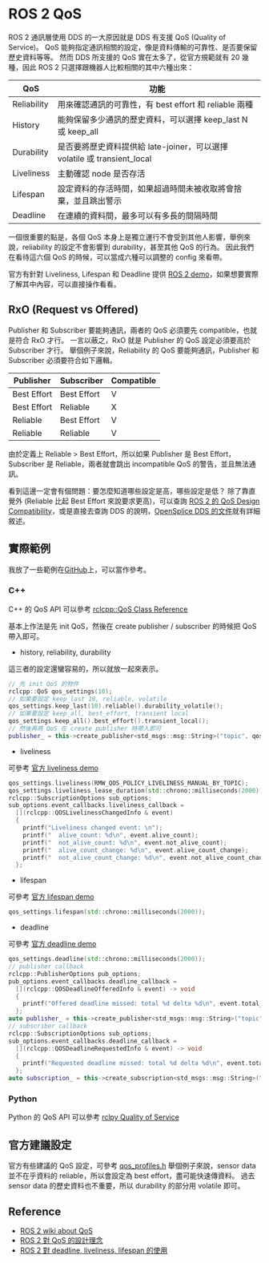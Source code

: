 # ROS 2 QoS

ROS 2 通訊層使用 DDS 的一大原因就是 DDS 有支援 QoS (Quality of Service)。
QoS 能夠指定通訊相關的設定，像是資料傳輸的可靠性、是否要保留歷史資料等等。
然而 DDS 所支援的 QoS 實在太多了，從官方規範就有 20 幾種，因此 ROS 2 只選擇跟機器人比較相關的其中六種出來：

| QoS         | 功能 |
| ----------- | ---- |
| Reliability | 用來確認通訊的可靠性，有 best effort 和 reliable 兩種 |
| History     | 能夠保留多少通訊的歷史資料，可以選擇 keep_last N 或 keep_all |
| Durability  | 是否要將歷史資料提供給 late-joiner，可以選擇 volatile 或 transient_local |
| Liveliness  | 主動確認 node 是否存活 |
| Lifespan    | 設定資料的存活時間，如果超過時間未被收取將會捨棄，並且跳出警示 |
| Deadline    | 在連續的資料間，最多可以有多長的間隔時間 |

一個很重要的點是，各個 QoS 本身上是獨立運行不會受到其他人影響，舉例來說，reliability 的設定不會影響到 durability，甚至其他 QoS 的行為。
因此我們在看待這六個 QoS 的時候，可以當成六種可以調整的 config 來看帶。

官方有針對 Liveliness, Lifespan 和 Deadline 提供 [ROS 2 demo](https://github.com/ros2/demos/tree/master/quality_of_service_demo)，如果想要實際了解其中內容，可以直接操作看看。

## RxO (Request vs Offered)

Publisher 和 Subscriber 要能夠通訊，兩者的 QoS 必須要先 compatible，也就是符合 RxO 才行。
一言以蔽之，RxO 就是 Publisher 的 QoS 設定必須要高於 Subscriber 才行。
舉個例子來說，Reliability 的 QoS 要能夠通訊，Publisher 和 Subscriber 必須要符合如下邏輯。

|  Publisher  | Subscriber  | Compatible |
| ----------- | ----------- | ---------- |
| Best Effort | Best Effort |      V     |
| Best Effort |   Reliable  |      X     |
|   Reliable  | Best Effort |      V     |
|   Reliable  |   Reliable  |      V     |

由於定義上 Reliable > Best Effort，所以如果 Publisher 是 Best Effort，Subscriber 是 Reliable，兩者就會跳出 incompatible QoS 的警告，並且無法通訊。

看到這邊一定會有個問題：要怎麼知道哪些設定是高，哪些設定是低？
除了靠直覺外 (Reliable 比起 Best Effort 來說要求更高)，可以查詢 [ROS 2 的 QoS Design Compatibility](https://index.ros.org/doc/ros2/Concepts/About-Quality-of-Service-Settings/#qos-compatibilities)，或是直接去查詢 DDS 的說明，[OpenSplice DDS 的文件](http://download.prismtech.com/docs/Vortex/apis/ospl/isocpp2/html/a02530.html)就有詳細敘述。

## 實際範例

我放了一些範例在[GitHub](https://github.com/evshary/ROS2_cheatsheet/tree/master/10.QoS)上，可以當作參考。

### C++

C++ 的 QoS API 可以參考 [rclcpp::QoS Class Reference](http://docs.ros2.org/latest/api/rclcpp/classrclcpp_1_1QoS.html)

基本上作法是先 init QoS，然後在 create publisher / subscriber 的時候把 QoS 帶入即可。

* history, reliability, durability

這三者的設定還蠻容易的，所以就放一起來表示。

```cpp
// 先 init QoS 的物件
rclcpp::QoS qos_settings(10);
// 如果要設定 keep_last 10, reliable, volatile
qos_settings.keep_last(10).reliable().durability_volatile();
// 如果要設定 keep_all, best_effort, transient local
qos_settings.keep_all().best_effort().transient_local();
// 然後再將 QoS 在 create publisher 時帶入即可
publisher_ = this->create_publisher<std_msgs::msg::String>("topic", qos_settings);
```

* liveliness

可參考 [官方 liveliness demo](https://github.com/ros2/demos/blob/master/quality_of_service_demo/rclcpp/src/liveliness.cpp)

```cpp
qos_settings.liveliness(RMW_QOS_POLICY_LIVELINESS_MANUAL_BY_TOPIC);
qos_settings.liveliness_lease_duration(std::chrono::milliseconds(2000));
rclcpp::SubscriptionOptions sub_options;
sub_options.event_callbacks.liveliness_callback =
  [](rclcpp::QOSLivelinessChangedInfo & event)
  {
    printf("Liveliness changed event: \n");
    printf("  alive_count: %d\n", event.alive_count);
    printf("  not_alive_count: %d\n", event.not_alive_count);
    printf("  alive_count_change: %d\n", event.alive_count_change);
    printf("  not_alive_count_change: %d\n", event.not_alive_count_change);
  };
```

* lifespan

可參考 [官方 lifespan demo](https://github.com/ros2/demos/blob/master/quality_of_service_demo/rclcpp/src/lifespan.cpp)

```cpp
qos_settings.lifespan(std::chrono::milliseconds(2000));
```

* deadline

可參考 [官方 deadline demo](https://github.com/ros2/demos/blob/master/quality_of_service_demo/rclcpp/src/deadline.cpp)

```cpp
qos_settings.deadline(std::chrono::milliseconds(2000));
// publisher callback
rclcpp::PublisherOptions pub_options;
pub_options.event_callbacks.deadline_callback =
  [](rclcpp::QOSDeadlineOfferedInfo & event) -> void
  {
    printf("Offered deadline missed: total %d delta %d\n", event.total_count, event.total_count_change);
  };
auto publisher_ = this->create_publisher<std_msgs::msg::String>("topic", qos_settings, pub_options);
// subscriber callback
rclcpp::SubscriptionOptions sub_options;
sub_options.event_callbacks.deadline_callback =
  [](rclcpp::QOSDeadlineRequestedInfo & event) -> void
  {
    printf("Requested deadline missed: total %d delta %d\n", event.total_count, event.total_count_change);
  };
auto subscription_ = this->create_subscription<std_msgs::msg::String>("topic", qos_settings, std::bind(&MinimalSubscriber::topic_callback, this, _1), sub_options);
```

### Python

Python 的 QoS API 可以參考 [rclpy Quality of Service](http://docs.ros2.org/latest/api/rclpy/api/qos.html)

## 官方建議設定

官方有些建議的 QoS 設定，可參考 [qos_profiles.h](https://github.com/ros2/rmw/blob/master/rmw/include/rmw/qos_profiles.h)
舉個例子來說，sensor data 並不在乎資料的 reliable，所以會設定為 best effort，盡可能快速傳資料。
過去 sensor data 的歷史資料也不重要，所以 durability 的部分用 volatile 即可。

## Reference

* [ROS 2 wiki about QoS](https://index.ros.org/doc/ros2/Concepts/About-Quality-of-Service-Settings/)
* [ROS 2 對 QoS 的設計理念](https://design.ros2.org/articles/qos.html)
* [ROS 2 對 deadline, liveliness, lifespan 的使用](https://design.ros2.org/articles/qos_deadline_liveliness_lifespan.html)
